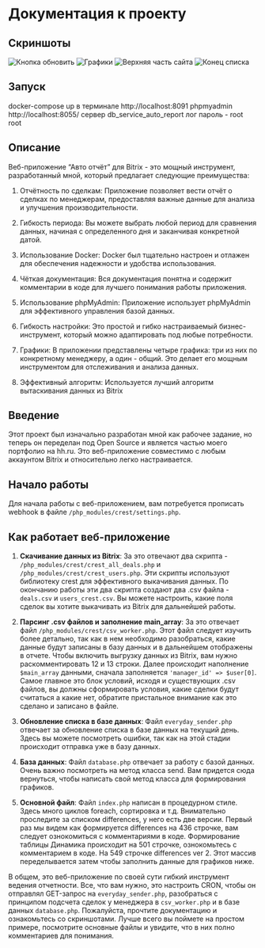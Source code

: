 # Документация к проекту

## Скриншоты

![Кнопка обновить](https://github.com/SnappsiSnappes/auto_report/assets/111605401/cb8f05e5-3582-4643-8705-4ea90b882b98)
![Графики](https://github.com/SnappsiSnappes/auto_report/assets/111605401/05f29364-2d3c-46cd-a60b-93049e0e719f)
![Верхняя часть сайта](https://github.com/SnappsiSnappes/auto_report/assets/111605401/c47faffb-4ccd-4508-bc65-5e2dcc313fdb)
![Конец списка](https://github.com/SnappsiSnappes/auto_report/assets/111605401/dddc2ffe-d4c4-440b-8294-4119b2ffea80)


## Запуск

docker-compose up в терминале 
http://localhost:8091
phpmyadmin http://localhost:8055/ 
сервер db_service_auto_report
лог пароль - root root

## Описание

Веб-приложение “Авто отчёт” для Bitrix - это мощный инструмент, разработанный мной, который предлагает следующие преимущества:

1. Отчётность по сделкам: Приложение позволяет вести отчёт о сделках по менеджерам, предоставляя важные данные для анализа и улучшения производительности.

2. Гибкость периода: Вы можете выбрать любой период для сравнения данных, начиная с определенного дня и заканчивая конкретной датой.

3. Использование Docker: Docker был тщательно настроен и отлажен для обеспечения надежности и удобства использования.

4. Чёткая документация: Вся документация понятна и содержит комментарии в коде для лучшего понимания работы приложения.

5. Использование phpMyAdmin: Приложение использует phpMyAdmin для эффективного управления базой данных.

6. Гибкость настройки: Это простой и гибко настраиваемый бизнес-инструмент, который можно адаптировать под любые потребности.

7. Графики: В приложении представлены четыре графика: три из них по конкретному менеджеру, а один - общий. Это делает его мощным инструментом для отслеживания и анализа данных.

8. Эффективный алгоритм: Используется лучший алгоритм вытаскивания данных из Bitrix




## Введение

Этот проект был изначально разработан мной как рабочее задание, но теперь он переделан под Open Source и является частью моего портфолио на hh.ru. Это веб-приложение совместимо с любым аккаунтом Bitrix и относительно легко настраивается.

## Начало работы

Для начала работы с веб-приложением, вам потребуется прописать webhook в файле `/php_modules/crest/settings.php`.

## Как работает веб-приложение

1. **Скачивание данных из Bitrix**: За это отвечают два скрипта - `/php_modules/crest/crest_all_deals.php` и `/php_modules/crest/crest_users.php`. Эти скрипты используют библиотеку crest для эффективного выкачивания данных. По окончанию работы эти два скрипта создают два .csv файла - `deals.csv` и `users_crest.csv`. Вы можете настроить, какие поля сделок вы хотите выкачивать из Bitrix для дальнейшей работы.

2. **Парсинг .csv файлов и заполнение main_array**: За это отвечает файл `/php_modules/crest/csv_worker.php`. Этот файл следует изучить более детально, так как в нем необходимо разобраться, какие данные будут записаны в базу данных и в дальнейшем отображены в отчете. Чтобы включить выгрузку данных из Bitrix, вам нужно раскомментировать 12 и 13 строки. Далее происходит наполнение `$main_array` данными, сначала заполняется `'manager_id' => $user[0]`. Самое главное это блок условий, исходя и существующих .csv файлов, вы должны сформировать условия, какие сделки будут считаться а какие нет, обратите пристальное внимание как это сделано и записано в файле.

3. **Обновление списка в базе данных**: Файл `everyday_sender.php` отвечает за обновление списка в базе данных на текущий день. Здесь вы можете посмотреть ошибки, так как на этой стадии происходит отправка уже в базу данных.

4. **База данных**: Файл `database.php` отвечает за работу с базой данных. Очень важно посмотреть на метод класса send. Вам придется сюда вернуться, чтобы написать свой метод класса для формирования графиков.

5. **Основной файл**: Файл `index.php` написан в процедурном стиле. Здесь много циклов foreach, сортировка и т.д. Внимательно проследите за списком differences, у него есть две версии. Первый раз мы видем как формируется differences на 436 строчке, вам следует ознокомиться с комментариями в коде. Формирование таблицы Динамика происходит на 501 строчке, ознокомьтесь с комментарием в коде. На 549 строчке differences ver 2. Этот массив переделывается затем чтобы заполнить данные для графиков ниже.

В общем, это веб-приложение по своей сути гибкий инструмент ведения отчетности. Все, что вам нужно, это настроить CRON, чтобы он отправлял GET-запрос на `everyday_sender.php`, разобраться с принципом подсчета сделок у менеджера в `csv_worker.php` и в базе данных `database.php`. Пожалуйста, прочтите документацию и ознакомьтесь со скриншотами. Лучше всего вы поймете на простом примере, посмотрите основные файлы и увидите, что в них полно комментариев для понимания.
